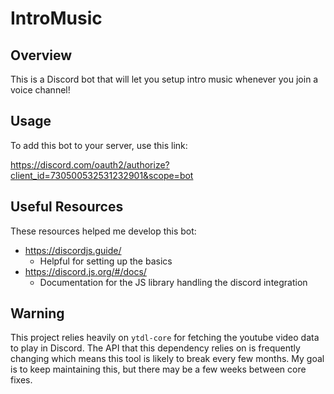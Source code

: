 # IntroMusic

## Overview

This is a Discord bot that will let you setup intro music whenever you join a voice channel!

## Usage

To add this bot to your server, use this link:

https://discord.com/oauth2/authorize?client_id=730500532531232901&scope=bot

## Useful Resources

These resources helped me develop this bot:

- https://discordjs.guide/
  - Helpful for setting up the basics
- https://discord.js.org/#/docs/
  - Documentation for the JS library handling the discord integration

## Warning

This project relies heavily on `ytdl-core` for fetching the youtube video data to play in Discord. The API that this dependency relies on is frequently changing which means this tool is likely to break every few months. My goal is to keep maintaining this, but there may be a few weeks between core fixes.
